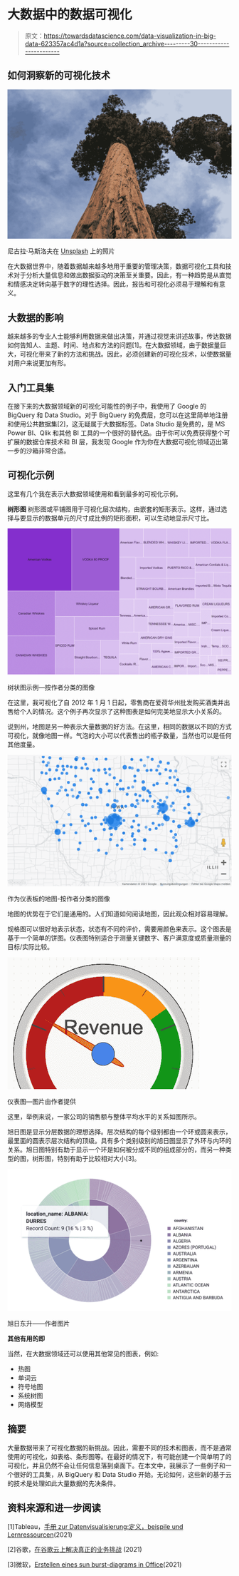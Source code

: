 # 大数据中的数据可视化

> 原文：<https://towardsdatascience.com/data-visualization-in-big-data-623357ac4d1a?source=collection_archive---------30----------------------->

## 如何洞察新的可视化技术

![](img/17903e8a9709b7ae054c5c7f7035e638.png)

尼古拉·马斯洛夫在 [Unsplash](https://unsplash.com/s/photos/redwood?utm_source=unsplash&utm_medium=referral&utm_content=creditCopyText) 上的照片

在大数据世界中，随着数据越来越多地用于重要的管理决策，数据可视化工具和技术对于分析大量信息和做出数据驱动的决策至关重要。因此，有一种趋势是从直觉和情感决定转向基于数字的理性选择。因此，报告和可视化必须易于理解和有意义。

## 大数据的影响

越来越多的专业人士能够利用数据来做出决策，并通过视觉来讲述故事，传达数据如何告知人、主题、时间、地点和方法的问题[1]。在大数据领域，由于数据量巨大，可视化带来了新的方法和挑战。因此，必须创建新的可视化技术，以使数据量对用户来说更加有形。

## 入门工具集

在接下来的大数据领域新的可视化可能性的例子中，我使用了 Google 的 BigQuery 和 Data Studio。对于 BigQuery 的免费层，您可以在这里简单地注册和使用公共数据集[2]，这无疑属于大数据标签。Data Studio 是免费的，是 MS Power BI、Qlik 和其他 BI 工具的一个很好的替代品。由于你可以免费获得整个可扩展的数据仓库技术和 BI 层，我发现 Google 作为你在大数据可视化领域迈出第一步的沙箱非常合适。

## 可视化示例

这里有几个我在表示大数据领域使用和看到最多的可视化示例。

**树形图** 树形图或平铺图用于可视化层次结构，由嵌套的矩形表示。这样，通过选择与要显示的数据单元的尺寸成比例的矩形面积，可以生动地显示尺寸比。

![](img/28d4d72c7259a357a4e9f052f0b4677a.png)

树状图示例—按作者分类的图像

在这里，我可视化了自 2012 年 1 月 1 日起，零售商在爱荷华州批发购买酒类并出售给个人的情况。这个例子再次显示了这种图表是如何完美地显示大小关系的。

说到州，地图是另一种表示大量数据的好方法。在这里，相同的数据以不同的方式可视化，就像地图一样。气泡的大小可以代表售出的瓶子数量，当然也可以是任何其他度量。

![](img/ded4fc1c2eceafd72634122c5779098d.png)

作为仪表板的地图-按作者分类的图像

地图的优势在于它们是通用的。人们知道如何阅读地图，因此观众相对容易理解。

规格图可以很好地表示状态，状态有不同的评价，需要用颜色来表示。这个图表是基于一个简单的饼图。仪表图特别适合于测量关键数字、客户满意度或质量测量的目标/实际比较。

![](img/767be15ac6e3049603eac084ca1f0a2e.png)

仪表图—图片由作者提供

这里，举例来说，一家公司的销售额与整体平均水平的关系如图所示。

旭日图是显示分层数据的理想选择。层次结构的每个级别都由一个环或圆来表示，最里面的圆表示层次结构的顶级。具有多个类别级别的旭日图显示了外环与内环的关系。旭日图特别有助于显示一个环是如何被分成不同的组成部分的，而另一种类型的图，树形图，特别有助于比较相对大小[3]。

![](img/6771b78efa921a7ccd6fc51291c9ab58.png)

旭日东升——作者图片

**其他有用的即**

当然，在大数据领域还可以使用其他常见的图表，例如:

*   热图
*   单词云
*   符号地图
*   系统树图
*   网络模型

## 摘要

大量数据带来了可视化数据的新挑战。因此，需要不同的技术和图表，而不是通常使用的可视化，如表格、条形图等。在最好的情况下，有可能创建一个简单明了的可视化，并且仍然不会让任何信息落到桌面下。在本文中，我展示了一些例子和一个很好的工具集，从 BigQuery 和 Data Studio 开始。无论如何，这些新的基于云的技术是处理如此大量数据的先决条件。

## 资料来源和进一步阅读

[1]Tableau，[手册 zur Datenvisualisierung:定义，beispile und Lernressourcen](https://www.tableau.com/de-de/learn/articles/data-visualization)(2021)

[2]谷歌，[在谷歌云上解决真正的业务挑战](https://cloud.google.com/free?hl=en) (2021)

[3]微软，[Erstellen eines sun burst-diagrams in Office](https://support.microsoft.com/de-de/office/erstellen-eines-sunburst-diagramms-in-office-4a127977-62cd-4c11-b8c7-65b84a358e0c)(2021)
